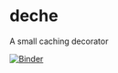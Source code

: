 # deche

A small caching decorator

[![Binder](https://mybinder.org/badge_logo.svg)](https://mybinder.org/v2/gh/limx0/deche/docs?filepath=docs%2F2_user_guide%2Fusage.ipynb)
